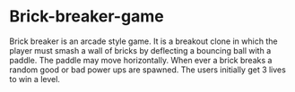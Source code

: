 # Brick-breaker-game
Brick breaker is an arcade style game. It is a breakout clone in which the player must smash a wall of bricks by deflecting a bouncing ball with a paddle. The paddle may move horizontally.  When ever a brick breaks a random good or bad power ups are spawned. The users initially get 3 lives to win a level.
